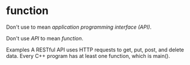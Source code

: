 # function

Don't use to mean *application programming interface (API)*. 

Don't use *API* to mean *function*. 

Examples
A RESTful API uses HTTP requests to get, put, post, and delete data.
Every C++ program has at least one function, which is main().
